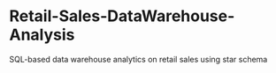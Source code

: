 # Retail-Sales-DataWarehouse-Analysis
SQL-based data warehouse analytics on retail sales using star schema
